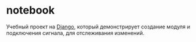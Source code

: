 # notebook

Учебный проект на [Django](https://ru.wikipedia.org/wiki/Django), который демонстрирует создание модуля и подключения сигнала, для отслеживания изменений.

